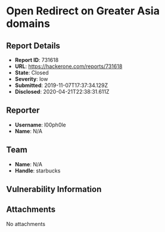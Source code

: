 # Open Redirect on Greater Asia domains

## Report Details
- **Report ID**: 731618
- **URL**: https://hackerone.com/reports/731618
- **State**: Closed
- **Severity**: low
- **Submitted**: 2019-11-07T17:37:34.129Z
- **Disclosed**: 2020-04-21T22:38:31.611Z

## Reporter
- **Username**: l00ph0le
- **Name**: N/A

## Team
- **Name**: N/A
- **Handle**: starbucks

## Vulnerability Information


## Attachments
No attachments
